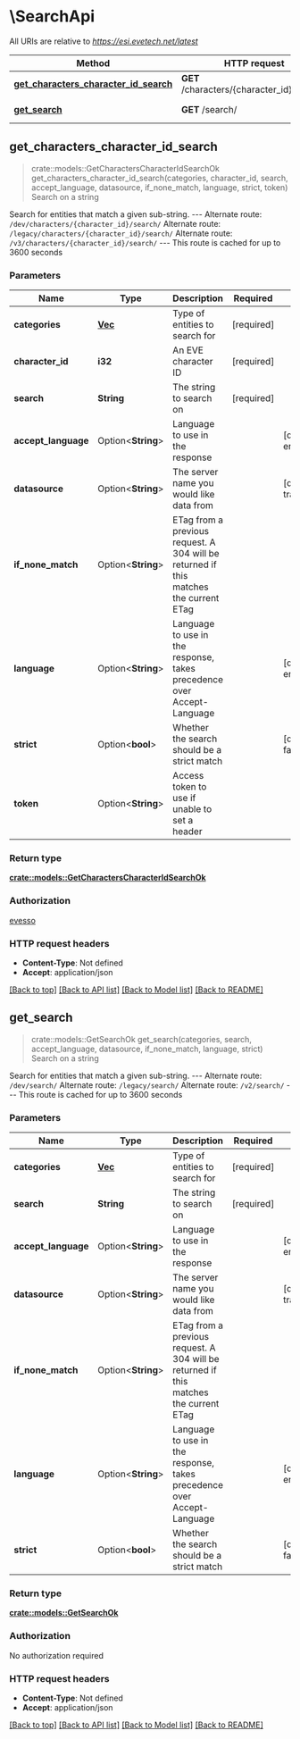 # \SearchApi

All URIs are relative to *https://esi.evetech.net/latest*

Method | HTTP request | Description
------------- | ------------- | -------------
[**get_characters_character_id_search**](SearchApi.md#get_characters_character_id_search) | **GET** /characters/{character_id}/search/ | Search on a string
[**get_search**](SearchApi.md#get_search) | **GET** /search/ | Search on a string



## get_characters_character_id_search

> crate::models::GetCharactersCharacterIdSearchOk get_characters_character_id_search(categories, character_id, search, accept_language, datasource, if_none_match, language, strict, token)
Search on a string

Search for entities that match a given sub-string.  --- Alternate route: `/dev/characters/{character_id}/search/`  Alternate route: `/legacy/characters/{character_id}/search/`  Alternate route: `/v3/characters/{character_id}/search/`  --- This route is cached for up to 3600 seconds

### Parameters


Name | Type | Description  | Required | Notes
------------- | ------------- | ------------- | ------------- | -------------
**categories** | [**Vec<String>**](String.md) | Type of entities to search for | [required] |
**character_id** | **i32** | An EVE character ID | [required] |
**search** | **String** | The string to search on | [required] |
**accept_language** | Option<**String**> | Language to use in the response |  |[default to en]
**datasource** | Option<**String**> | The server name you would like data from |  |[default to tranquility]
**if_none_match** | Option<**String**> | ETag from a previous request. A 304 will be returned if this matches the current ETag |  |
**language** | Option<**String**> | Language to use in the response, takes precedence over Accept-Language |  |[default to en]
**strict** | Option<**bool**> | Whether the search should be a strict match |  |[default to false]
**token** | Option<**String**> | Access token to use if unable to set a header |  |

### Return type

[**crate::models::GetCharactersCharacterIdSearchOk**](get_characters_character_id_search_ok.md)

### Authorization

[evesso](../README.md#evesso)

### HTTP request headers

- **Content-Type**: Not defined
- **Accept**: application/json

[[Back to top]](#) [[Back to API list]](../README.md#documentation-for-api-endpoints) [[Back to Model list]](../README.md#documentation-for-models) [[Back to README]](../README.md)


## get_search

> crate::models::GetSearchOk get_search(categories, search, accept_language, datasource, if_none_match, language, strict)
Search on a string

Search for entities that match a given sub-string.  --- Alternate route: `/dev/search/`  Alternate route: `/legacy/search/`  Alternate route: `/v2/search/`  --- This route is cached for up to 3600 seconds

### Parameters


Name | Type | Description  | Required | Notes
------------- | ------------- | ------------- | ------------- | -------------
**categories** | [**Vec<String>**](String.md) | Type of entities to search for | [required] |
**search** | **String** | The string to search on | [required] |
**accept_language** | Option<**String**> | Language to use in the response |  |[default to en]
**datasource** | Option<**String**> | The server name you would like data from |  |[default to tranquility]
**if_none_match** | Option<**String**> | ETag from a previous request. A 304 will be returned if this matches the current ETag |  |
**language** | Option<**String**> | Language to use in the response, takes precedence over Accept-Language |  |[default to en]
**strict** | Option<**bool**> | Whether the search should be a strict match |  |[default to false]

### Return type

[**crate::models::GetSearchOk**](get_search_ok.md)

### Authorization

No authorization required

### HTTP request headers

- **Content-Type**: Not defined
- **Accept**: application/json

[[Back to top]](#) [[Back to API list]](../README.md#documentation-for-api-endpoints) [[Back to Model list]](../README.md#documentation-for-models) [[Back to README]](../README.md)

